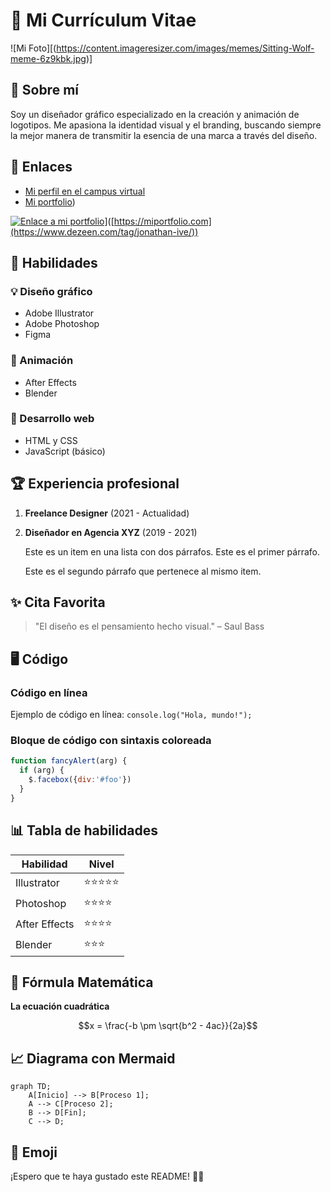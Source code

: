 # 📌 Mi Currículum Vitae

![Mi Foto][(https://content.imageresizer.com/images/memes/Sitting-Wolf-meme-6z9kbk.jpg)]

## 📜 Sobre mí

Soy un diseñador gráfico especializado en la creación y animación de logotipos. Me apasiona la identidad visual y el branding, buscando siempre la mejor manera de transmitir la esencia de una marca a través del diseño.

## 🔗 Enlaces

- [Mi perfil en el campus virtual](https://campusingenieriaytecnologia2425.ull.es/user/profile.php)
- [Mi portfolio](https://www.dezeen.com/tag/jonathan-ive/))

[![Enlace a mi portfolio]([https://via.placeholder.com/100)](https://www.dezeen.com/tag/jonathan-ive/)]([https://miportfolio.com](https://www.dezeen.com/tag/jonathan-ive/))

## 🎯 Habilidades

### 💡 Diseño gráfico

- Adobe Illustrator
- Adobe Photoshop
- Figma

### 🎥 Animación

- After Effects
- Blender

### 🚀 Desarrollo web

- HTML y CSS
- JavaScript (básico)

## 🏆 Experiencia profesional

1. **Freelance Designer** (2021 - Actualidad)
2. **Diseñador en Agencia XYZ** (2019 - 2021)
   
   Este es un item en una lista con dos párrafos. Este es el primer párrafo.
   
   Este es el segundo párrafo que pertenece al mismo item.

## ✨ Cita Favorita

> "El diseño es el pensamiento hecho visual." – Saul Bass

## 🖥️ Código

### Código en línea

Ejemplo de código en línea: `console.log("Hola, mundo!");`

### Bloque de código con sintaxis coloreada

```javascript
function fancyAlert(arg) {
  if (arg) {
    $.facebox({div:'#foo'})
  }
}
```

## 📊 Tabla de habilidades

| Habilidad | Nivel |
|-----------|-------|
| Illustrator | ⭐⭐⭐⭐⭐ |
| Photoshop | ⭐⭐⭐⭐ |
| After Effects | ⭐⭐⭐⭐ |
| Blender | ⭐⭐⭐ |
## 🧮 Fórmula Matemática

**La ecuación cuadrática**

$$x = \frac{-b \pm \sqrt{b^2 - 4ac}}{2a}$$
## 📈 Diagrama con Mermaid

```mermaid
graph TD;
    A[Inicio] --> B[Proceso 1];
    A --> C[Proceso 2];
    B --> D[Fin];
    C --> D;
```




## 🎉 Emoji

¡Espero que te haya gustado este README! 🚀😃
